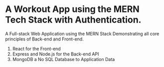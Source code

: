 # A Workout App using the MERN Tech Stack with Authentication.

A Full-stack Web Application using the MERN Stack
Demonstrating all core principles of Back-end and Front-end.

1. React for the Front-end
2. Express and Node.js for the Back-end API
3. MongoDB a No SQL Database to Application Data
